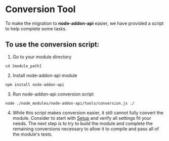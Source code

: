 # Conversion Tool

To make the migration to **node-addon-api** easier, we have provided a script to
help complete some tasks.

## To use the conversion script:

  1. Go to your module directory

```
cd [module_path]
```

  2. Install node-addon-api module

```
npm install node-addon-api
```
  3. Run node-addon-api conversion script

```
node ./node_modules/node-addon-api/tools/conversion.js ./
```

  4. While this script makes conversion easier, it still cannot fully convert
the module. Consider to start with [Setup](setup.md#installation-and-usage) 
and verify all settings fit your needs. The next step is to try to build the 
module and complete the remaining conversions necessary to allow it to 
compile and pass all of the module's tests.
